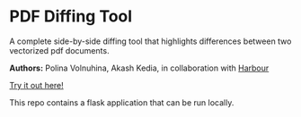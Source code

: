 # PDF Diffing Tool

A complete side-by-side diffing tool that highlights differences between two vectorized pdf documents.

<strong>Authors:</strong> Polina Volnuhina, Akash Kedia, in collaboration with [Harbour](https://www.harbourshare.com/)

[Try it out here!](https://harbour-research-documentai.wl.r.appspot.com/)

This repo contains a flask application that can be run locally.
